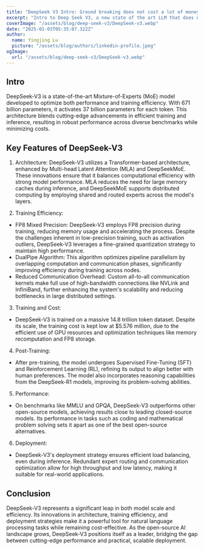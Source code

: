 ```yaml
---
title: "DeepSeek V3 Intro: Ground breaking does not cost a lot of money as people would think"
excerpt: "Intro to Deep Seek V3, a new state of the art LLM that does not cost a lot of money to train. Let's dive into what it is for this article"
coverImage: "/assets/blog/deep-seek-v3/DeepSeek-v3.webp"
date: "2025-01-03T05:35:07.322Z"
author:
  name: Yingjing Lu
  picture: "/assets/blog/authors/linkedin-profile.jpeg"
ogImage:
  url: "/assets/blog/deep-seek-v3/DeepSeek-v3.webp"
---
```


## Intro
DeepSeek-V3 is a state-of-the-art Mixture-of-Experts (MoE) model developed to optimize both performance and training efficiency. With 671 billion parameters, it activates 37 billion parameters for each token. This architecture blends cutting-edge advancements in efficient training and inference, resulting in robust performance across diverse benchmarks while minimizing costs.

## Key Features of DeepSeek-V3
1. Architecture: DeepSeek-V3 utilizes a Transformer-based architecture, enhanced by Multi-head Latent Attention (MLA) and DeepSeekMoE. These innovations ensure that it balances computational efficiency with strong model performance. MLA reduces the need for large memory caches during inference, and DeepSeekMoE supports distributed computing by employing shared and routed experts across the model's layers.


2. Training Efficiency:
  - FP8 Mixed Precision: DeepSeek-V3 employs FP8 precision during training, reducing memory usage and accelerating the process. Despite the challenges inherent in low-precision training, such as activation outliers, DeepSeek-V3 leverages a fine-grained quantization strategy to maintain high performance.
  - DualPipe Algorithm: This algorithm optimizes pipeline parallelism by overlapping computation and communication phases, significantly improving efficiency during training across nodes.
  - Reduced Communication Overhead: Custom all-to-all communication kernels make full use of high-bandwidth connections like NVLink and InfiniBand, further enhancing the system's scalability and reducing bottlenecks in large distributed settings.

3. Training and Cost:

  - DeepSeek-V3 is trained on a massive 14.8 trillion token dataset. Despite its scale, the training cost is kept low at $5.576 million, due to the efficient use of GPU resources and optimization techniques like memory recomputation and FP8 storage.
4. Post-Training:

  - After pre-training, the model undergoes Supervised Fine-Tuning (SFT) and Reinforcement Learning (RL), refining its output to align better with human preferences. The model also incorporates reasoning capabilities from the DeepSeek-R1 models, improving its problem-solving abilities.
5. Performance:

  - On benchmarks like MMLU and GPQA, DeepSeek-V3 outperforms other open-source models, achieving results close to leading closed-source models. Its performance in tasks such as coding and mathematical problem solving sets it apart as one of the best open-source alternatives.

6. Deployment:

  - DeepSeek-V3's deployment strategy ensures efficient load balancing, even during inference. Redundant expert routing and communication optimization allow for high throughput and low latency, making it suitable for real-world applications.

## Conclusion
DeepSeek-V3 represents a significant leap in both model scale and efficiency. Its innovations in architecture, training efficiency, and deployment strategies make it a powerful tool for natural language processing tasks while remaining cost-effective. As the open-source AI landscape grows, DeepSeek-V3 positions itself as a leader, bridging the gap between cutting-edge performance and practical, scalable deployment.
